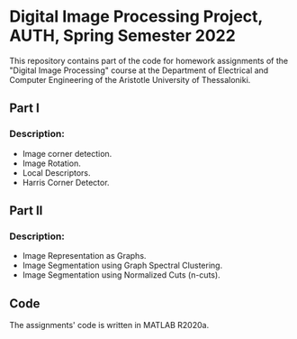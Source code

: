 # Digital Image Processing Project, AUTH, Spring Semester 2022

This repository contains part of the code for homework assignments of the "Digital Image Processing" course at the Department of Electrical and Computer Engineering of the Aristotle University of Thessaloniki.
 


## Part I
### Description:
- Image corner detection.
- Image Rotation.
- Local Descriptors.
- Harris Corner Detector.

## Part II
### Description: 
- Image Representation as Graphs.
- Image Segmentation using Graph Spectral Clustering.
- Image Segmentation using Normalized Cuts (n-cuts).

## Code

The assignments' code is written in MATLAB R2020a.


